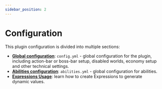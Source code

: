 ```yaml
---
sidebar_position: 2
---
```


# Configuration

This plugin configuration is divided into multiple sections:

- [**Global configuration**](/docs/configuration/global-configuration.md): `config.yml` - global configuration for the plugin, including action-bar or boss-bar setup, disabled worlds, economy setup and other technical settings.
- [**Abilities configuration**](/docs/configuration/abilities-configuration.md): `abilities.yml` - global configuration for abilities.
- [**Expressions Usage**](/docs/configuration/expressions-usage.md): learn how to create Expressions to generate dynamic values.

